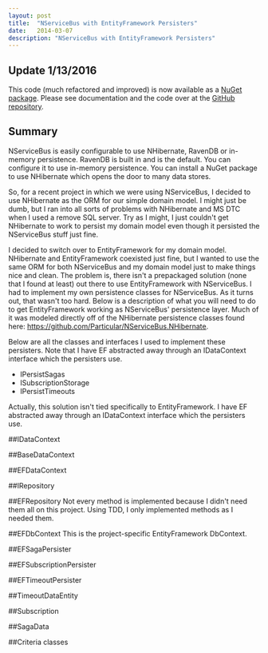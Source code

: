 ```yaml
---
layout: post
title:  "NServiceBus with EntityFramework Persisters"
date:   2014-03-07
description: "NServiceBus with EntityFramework Persisters"
---
```


## Update 1/13/2016
This code (much refactored and improved) is now available as a [NuGet package](http://www.nuget.org/packages/GoodlyFere.NServiceBus.EntityFramework).
Please see documentation and the code over at the [GitHub repository](https://github.com/benjaminramey/GoodlyFere.NServiceBus.EntityFramework).

## Summary
NServiceBus is easily configurable to use NHibernate, RavenDB or in-memory persistence. RavenDB is built in and is the default. You can configure it to use in-memory persistence. You can install a NuGet package to use NHibernate which opens the door to many data stores.

So, for a recent project in which we were using NServiceBus, I decided to use NHibernate as the ORM for our simple domain model. I might just be dumb, but I ran into all sorts of problems with NHibernate and MS DTC when I used a remove SQL server. Try as I might, I just couldn't get NHibernate to work to persist my domain model even though it persisted the NServiceBus stuff just fine.

I decided to switch over to EntityFramework for my domain model. NHibernate and EntityFramework coexisted just fine, but I wanted to use the same ORM for both NServiceBus and my domain model just to make things nice and clean. The problem is, there isn't a prepackaged solution (none that I found at least) out there to use EntityFramework with NServiceBus. I had to implement my own persistence classes for NServiceBus. As it turns out, that wasn't too hard. Below is a description of what you will need to do to get EntityFramework working as NServiceBus' persistence layer. Much of it was modeled directly off of the NHibernate persistence classes found here: https://github.com/Particular/NServiceBus.NHibernate.

Below are all the classes and interfaces I used to implement these persisters. Note that I have EF abstracted away through an IDataContext interface which the persisters use.

 - IPersistSagas
 - ISubscriptionStorage
 - IPersistTimeouts

Actually, this solution isn't tied specifically to EntityFramework.  I have EF abstracted away through an IDataContext interface which the persisters use.

##IDataContext
<script src="https://gist.github.com/benjaminramey/9421173.js" type="text/javascript">
</script>

##BaseDataContext
<script src="https://gist.github.com/benjaminramey/9421291.js">
</script>

##EFDataContext
<script src="https://gist.github.com/benjaminramey/9421303.js">
</script>

##IRepository
<script src="https://gist.github.com/benjaminramey/9421272.js">
</script>

##EFRepository
Not every method is implemented because I didn't need them all on this project. Using TDD, I only implemented methods as I needed them.
<script src="https://gist.github.com/benjaminramey/9421323.js">
</script>

##EFDbContext
This is the project-specific EntityFramework DbContext.
<script src="https://gist.github.com/benjaminramey/9421353.js">
</script>

##EFSagaPersister
<script src="https://gist.github.com/benjaminramey/9421364.js">
</script>

##EFSubscriptionPersister
<script src="https://gist.github.com/benjaminramey/9421372.js">
</script>

##EFTimeoutPersister
<script src="https://gist.github.com/benjaminramey/9421383.js">
</script>

##TimeoutDataEntity
<script src="https://gist.github.com/benjaminramey/9421403.js">
</script>

##Subscription
<script src="https://gist.github.com/benjaminramey/9421461.js">
</script>

##SagaData
<script src="https://gist.github.com/benjaminramey/9421470.js">
</script>

##Criteria classes
<script src="https://gist.github.com/benjaminramey/9421428.js">
</script>
